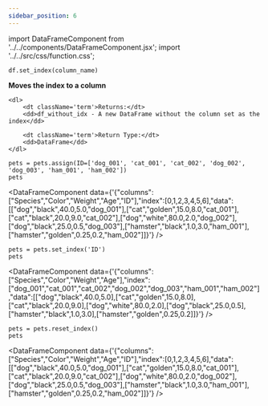 ```yaml
---
sidebar_position: 6
---
```


import DataFrameComponent from '../../components/DataFrameComponent.jsx';
import '../../src/css/function.css';

<code>df.set_index(column_name)</code>

<div className='base'>
    <p><strong>Moves the index to a column</strong></p>
    
    <dl>
        <dt className='term'>Returns:</dt>
        <dd>df_without_idx - A new DataFrame without the column set as the index</dd>

        <dt className='term'>Return Type:</dt>
        <dd>DataFrame</dd>
    </dl>
</div>

```python3
pets = pets.assign(ID=['dog_001', 'cat_001', 'cat_002', 'dog_002', 'dog_003', 'ham_001', 'ham_002'])
pets
```

<DataFrameComponent data={'{"columns":["Species","Color","Weight","Age","ID"],"index":[0,1,2,3,4,5,6],"data":[["dog","black",40.0,5.0,"dog_001"],["cat","golden",15.0,8.0,"cat_001"],["cat","black",20.0,9.0,"cat_002"],["dog","white",80.0,2.0,"dog_002"],["dog","black",25.0,0.5,"dog_003"],["hamster","black",1.0,3.0,"ham_001"],["hamster","golden",0.25,0.2,"ham_002"]]}'} />

```python3
pets = pets.set_index('ID')
pets
```

<DataFrameComponent data={'{"columns":["Species","Color","Weight","Age"],"index":["dog_001","cat_001","cat_002","dog_002","dog_003","ham_001","ham_002"],"data":[["dog","black",40.0,5.0],["cat","golden",15.0,8.0],["cat","black",20.0,9.0],["dog","white",80.0,2.0],["dog","black",25.0,0.5],["hamster","black",1.0,3.0],["hamster","golden",0.25,0.2]]}'} />

```python3
pets = pets.reset_index()
pets
```

<DataFrameComponent data={'{"columns":["Species","Color","Weight","Age","ID"],"index":[0,1,2,3,4,5,6],"data":[["dog","black",40.0,5.0,"dog_001"],["cat","golden",15.0,8.0,"cat_001"],["cat","black",20.0,9.0,"cat_002"],["dog","white",80.0,2.0,"dog_002"],["dog","black",25.0,0.5,"dog_003"],["hamster","black",1.0,3.0,"ham_001"],["hamster","golden",0.25,0.2,"ham_002"]]}'} />